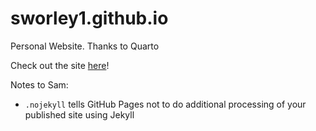 # sworley1.github.io
Personal Website. Thanks to Quarto 

Check out the site [here](https://sworley1.github.io/)! 

Notes to Sam:

* `.nojekyll` tells GitHub Pages not to do additional processing of your published site using Jekyll